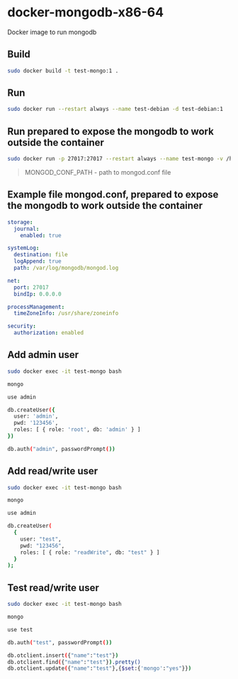 # docker-mongodb-x86-64

Docker image to run mongodb

## Build

```sh
sudo docker build -t test-mongo:1 .
```

## Run

```sh
sudo docker run --restart always --name test-debian -d test-debian:1
```

## Run prepared to expose the mongodb to work outside the container

```sh
sudo docker run -p 27017:27017 --restart always --name test-mongo -v /home/MONGOD_CONF_PATH:/etc/mongo -d test-mongo:1 mongod --config /etc/mongo/mongod.conf
```

> MONGOD_CONF_PATH - path to mongod.conf file

## Example file mongod.conf, prepared to expose the mongodb to work outside the container

```yml
storage:
  journal:
    enabled: true

systemLog:
  destination: file
  logAppend: true
  path: /var/log/mongodb/mongod.log

net:
  port: 27017
  bindIp: 0.0.0.0

processManagement:
  timeZoneInfo: /usr/share/zoneinfo

security:
  authorization: enabled
```

## Add admin user

```sh
sudo docker exec -it test-mongo bash

mongo

use admin

db.createUser({
  user: 'admin',
  pwd: '123456',
  roles: [ { role: 'root', db: 'admin' } ]
})

db.auth("admin", passwordPrompt())
```

## Add read/write user

```sh
sudo docker exec -it test-mongo bash

mongo

use admin

db.createUser(
  {
    user: "test",
    pwd: "123456",
    roles: [ { role: "readWrite", db: "test" } ]
  }
);
```

## Test read/write user

```sh
sudo docker exec -it test-mongo bash

mongo

use test

db.auth("test", passwordPrompt())

db.otclient.insert({"name":"test"})
db.otclient.find({"name":"test"}).pretty()
db.otclient.update({"name":"test"},{$set:{'mongo':"yes"}})
```
